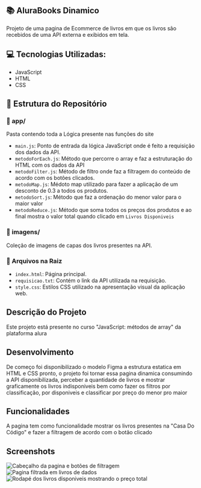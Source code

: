 ## 📚 AluraBooks Dinamico

Projeto de uma pagina de Ecommerce de livros em que os livros são recebidos de uma API externa e exibidos em tela.

## 💻 Tecnologias Utilizadas:

- JavaScript 
- HTML 
- CSS 

## 📂 Estrutura do Repositório

### 📁 app/

Pasta contendo toda a Lógica presente nas funções do site

- `main.js`: Ponto de entrada da lógica JavaScript onde é feito a requisição dos dados da API.
- `metodoForEach.js`: Método que percorre o array e faz a estruturação do HTML com os dados da API
- `metodoFilter.js`: Método de filtro onde faz a filtragem do conteúdo de acordo com os botôes clicados.
- `metodoMap.js`: Médoto map utilizado para fazer a aplicação de um desconto de 0.3 a todos os produtos.
- `metodoSort.js`:  Método que faz a ordenação do menor valor para o maior valor
- `metodoReduce.js`: Método que soma todos os preços dos produtos e ao final mostra o valor total quando clicado em `Livros Disponiveis`

### 📁 imagens/

Coleção de imagens de capas dos livros presentes na API.


### 📄 Arquivos na Raiz

- `index.html`: Página principal.
- `requisicao.txt`:  Contém o link da API utilizada na requisição.
- `style.css`: Estilos CSS utilizado na apresentação visual da aplicação web.

## Descrição do Projeto
Este projeto está presente no curso "JavaScript: métodos de array" da plataforma alura

## Desenvolvimento
De começo foi disponibilizado o modelo Figma a estrutura estatica em HTML e CSS pronto, o projeto foi tornar essa pagina dinamica consumindo a API disponibilizada, perceber a quantidade de livros e mostrar graficamente os livros indisponiveis bem como fazer os filtros por classificação, por disponiveis e classificar por preço do menor pro maior

## Funcionalidades
A pagina tem como funcionalidade mostrar os livros presentes na "Casa Do Código" e fazer a filtragem de acordo com o botão clicado

## Screenshots

<img src="https://imgur.com/YmIS6Dk.jpg" alt="Cabeçalho da pagina e botões de filtragem">
<img src="https://imgur.com/JTAIUKm.jpg" alt="Pagina filtrada em livros de dados">
<img src="https://imgur.com/l1GIj1o.jpg" alt="Rodapé dos livros disponiveis mostrando o preço total">
